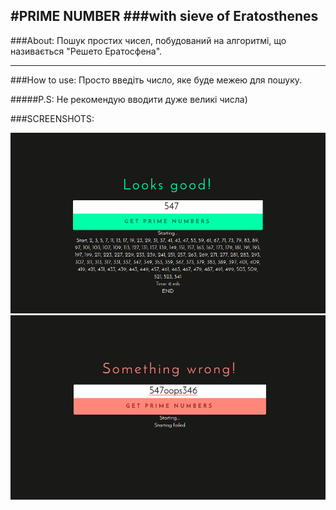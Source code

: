 #PRIME NUMBER
###with sieve of Eratosthenes
-----------------

###About:
Пошук простих чисел, побудований на алгоритмі, що називається "Решето Ератосфена". 

------------------
###How to use:
Просто введіть число, яке буде межею для пошуку. 

#####P.S: Не рекомендую вводити дуже великі числа) 

###SCREENSHOTS:

![Good](https://raw.githubusercontent.com/jester-js/Prime-numbers/master/good.png)
![Not a Good](https://raw.githubusercontent.com/jester-js/Prime-numbers/master/notgood.png)